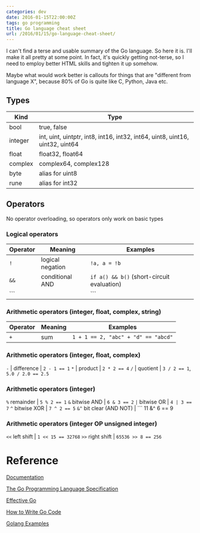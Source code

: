 ```yaml
---
categories: dev
date: 2016-01-15T22:00:00Z
tags: go programming
title: Go language cheat sheet
url: /2016/01/15/go-language-cheat-sheet/
---
```


I can't find a terse and usable summary of the Go language. So here it is. I'll make it all pretty at some point. In fact, it's quickly getting not-terse, so I need to employ better HTML skills and tighten it up somehow.

Maybe what would work better is callouts for things that are "different from language X", because 80% of Go
is quite like C, Python, Java etc.

## Types

Kind | Type
---- | -----
bool | true, false
integer | int, uint, uintptr, int8, int16, int32, int64, uint8, uint16, uint32, uint64
float | float32, float64
complex | complex64, complex128
byte | alias for uint8
rune | alias for int32

## Operators

No operator overloading, so operators only work on basic types

### Logical operators

Operator | Meaning          | Examples
-------- | -------------    | ------------------
```!```  | logical negation | ```!a, a = !b```  
```&&``` | conditional AND  | ```if a() && b()``` (short-circuit evaluation)
```||``` | conditional OR   | ```if a() || b()``` (short-circuit evaluation)

### Arithmetic operators (integer, float, complex, string)

Operator | Meaning          | Examples
-------- | -------------    | ------------------
```+```  | sum              | ```1 + 1 == 2, "abc" + "d" == "abcd"```

### Arithmetic operators (integer, float, complex)

```-```  | difference       | ```2 - 1 == 1```
```*```  | product          | ```2 * 2 == 4```
```/```  | quotient         | ```3 / 2 == 1```, ```5.0 / 2.0 == 2.5```

### Arithmetic operators (integer)

```%```    remainder        | ```5 % 2 == 1```
```&```    bitwise AND      | ```6 & 3 == 2```
```|```    bitwise OR       | ```4 | 3 == 7```
```^```    bitwise XOR      | ```7 ^ 2 == 5```
```&^```   bit clear (AND NOT) | ``` 11 &^ 6 == 9

### Arithmetic operators (integer OP unsigned integer)

```<<```   left shift       | ```1 << 15 == 32768```
```>>```   right shift      | ```65536 >> 8 == 256```

# Reference

[Documentation](https://golang.org/doc/)

[The Go Programming Language Specification](https://golang.org/ref/spec)

[Effective Go](https://golang.org/doc/effective_go.html)

[How to Write Go Code](https://golang.org/doc/code.html)

[Golang Examples](http://golang-examples.tumblr.com/)
